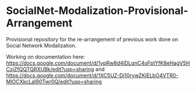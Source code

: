 # SocialNet-Modalization-Provisional-Arrangement
Provisional repository for the re-arrangement of previous work done on Social Network Modalization.


Working on documentation here: https://docs.google.com/document/d/1ypRw8d4IDLqnC4oFpIYfK8eHagV5HCzjZfQQTQRXUBk/edit?usp=sharing and
https://docs.google.com/document/d/1XC5UZ-Di10rywZKjELbO4VTR0-MlOCXkcLaI90Twr0Q/edit?usp=sharing
